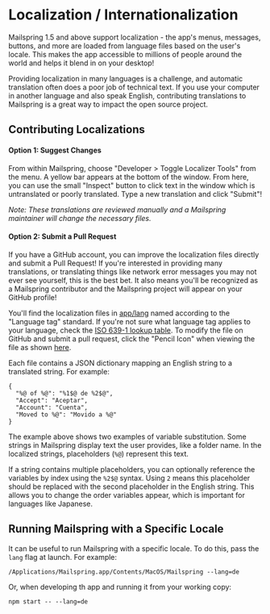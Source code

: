 # Localization / Internationalization

Mailspring 1.5 and above support localization - the app's menus, messages, buttons, and more are loaded from language files based on the user's locale. This makes the app accessible to millions of people around the world and helps it blend in on your desktop!

Providing localization in many languages is a challenge, and automatic translation often does a poor job of technical text. If you use your computer in another language and also speak English, contributing translations to Mailspring is a great way to impact the open source project.

## Contributing Localizations

#### Option 1: Suggest Changes

From within Mailspring, choose "Developer > Toggle Localizer Tools" from the menu. A yellow bar appears at the bottom of the window. From here, you can use the small "Inspect" button to click text in the window which is untranslated or poorly translated. Type a new translation and click "Submit"!

_Note: These translations are reviewed manually and a Mailspring maintainer will change the necessary files._

#### Option 2: Submit a Pull Request

If you have a GitHub account, you can improve the localization files directly and submit a Pull Request! If you're interested in providing many translations, or translating things like network error messages you may not ever see yourself, this is the best bet. It also means you'll be recognized as a Mailspring contributor and the Mailspring project will appear on your GitHub profile!

You'll find the localization files in [app/lang](https://github.com/Foundry376/Mailspring/tree/master/app/lang) named according to the "Language tag" standard. If you're not sure what language tag applies to your language, check the [ISO 639-1 lookup table](http://www.loc.gov/standards/iso639-2/php/English_list.php). To modify the file on GitHub and submit a pull request, click the "Pencil Icon" when viewing the file as shown [here](https://help.github.com/articles/editing-files-in-your-repository/).

Each file contains a JSON dictionary mapping an English string to a translated string. For example:

```
{
  "%@ of %@": "%1$@ de %2$@",
  "Accept": "Aceptar",
  "Account": "Cuenta",
  "Moved to %@": "Movido a %@"
}
```

The example above shows two examples of variable substitution. Some strings in Mailspring display text the user provides, like a folder name. In the localized strings, placeholders (`%@`) represent this text.

If a string contains multiple placeholders, you can optionally reference the variables by index using the `%2$@` syntax. Using `2` means this placeholder should be replaced with the second placeholder in the English string. This allows you to change the order variables appear, which is important for languages like Japanese.

## Running Mailspring with a Specific Locale

It can be useful to run Mailspring with a specific locale. To do this, pass the `lang` flag at launch. For example:

```
/Applications/Mailspring.app/Contents/MacOS/Mailspring --lang=de
```

Or, when developing th app and running it from your working copy:

```
npm start -- --lang=de
```
